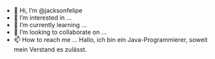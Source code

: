 - 👋 Hi, I’m @jacksonfelipe
- 👀 I’m interested in ...
- 🌱 I’m currently learning ...
- 💞️ I’m looking to collaborate on ...
- 📫 How to reach me ...
Hallo, ich bin ein Java-Programmierer, soweit mein Verstand es zulässt.
<!---
jacksonfelipe/jacksonfelipe is a ✨ special ✨ repository because its `README.md` (this file) appears on your GitHub profile.
You can click the Preview link to take a look at your changes.
--->
